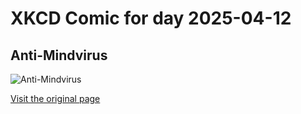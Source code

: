 
# XKCD Comic for day 2025-04-12

## Anti-Mindvirus

![Anti-Mindvirus](https://imgs.xkcd.com/comics/anti_mind_virus.png "I'm as surprised as you!  I didn't think it was possible.")

[Visit the original page](https://xkcd.com/391/)
